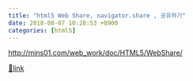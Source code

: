 ```yaml
---
title: "html5 Web Share, navigator.share , 공유하기"
date: 2018-08-07 10:28:53 +0900
categories: [html5]
---
```


http://mins01.com/web_work/doc/HTML5/WebShare/




[🔗link](http://www.mins01.com/mh/tech/read/1182)